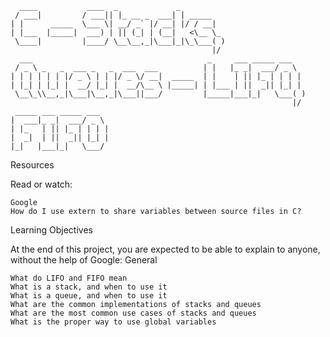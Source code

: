 ```
  ____           ____  _             _          
 / ___|         / ___|| |_ __ _  ___| | _____   
| |      _____  \___ \| __/ _` |/ __| |/ / __|  
| |___  |_____|  ___) | || (_| | (__|   <\__ \_ 
 \____|         |____/ \__\__,_|\___|_|\_\___( )
                                             |/ 
  ___                                       _     ___ _____ ___   
 / _ \ _   _  ___ _   _  ___  ___          | |   |_ _|  ___/ _ \  
| | | | | | |/ _ \ | | |/ _ \/ __|  _____  | |    | || |_ | | | | 
| |_| | |_| |  __/ |_| |  __/\__ \ |_____| | |___ | ||  _|| |_| | 
 \__\_\\__,_|\___|\__,_|\___||___/         |_____|___|_|   \___( )
                                                               |/ 
 _____ ___ _____ ___  
|  ___|_ _|  ___/ _ \ 
| |_   | || |_ | | | |
|  _|  | ||  _|| |_| |
|_|   |___|_|   \___/ 

```

Resources

Read or watch:

    Google
    How do I use extern to share variables between source files in C?

Learning Objectives

At the end of this project, you are expected to be able to explain to anyone, without the help of Google:
General

    What do LIFO and FIFO mean
    What is a stack, and when to use it
    What is a queue, and when to use it
    What are the common implementations of stacks and queues
    What are the most common use cases of stacks and queues
    What is the proper way to use global variables
